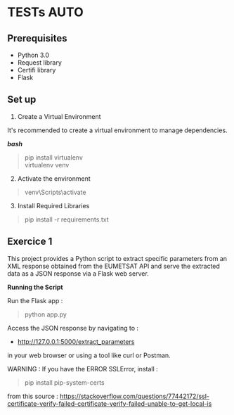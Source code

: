 # TESTs AUTO

## Prerequisites

- Python 3.0
- Request library
- Certifi library
- Flask

## Set up

1. Create a Virtual Environment

It's recommended to create a virtual environment to manage dependencies.

***bash***
> pip install virtualenv \
> virtualenv venv

2. Activate the environment

> venv\Scripts\activate

3. Install Required Libraries

> pip install -r requirements.txt


## Exercice 1

This project provides a Python script to extract specific parameters from an XML response obtained from the EUMETSAT API and serve the extracted data as a JSON response via a Flask web server.

**Running the Script**

Run the Flask app : 

> python app.py

Access the JSON response by navigating to : 
* http://127.0.0.1:5000/extract_parameters 

in your web browser or using a tool like curl or Postman.

WARNING : 
If you have the ERROR SSLError, install : 
> pip install pip-system-certs 

from this source : https://stackoverflow.com/questions/77442172/ssl-certificate-verify-failed-certificate-verify-failed-unable-to-get-local-is